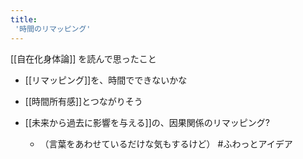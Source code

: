```yaml
---
title:
 '時間のリマッピング'
---
```


[[自在化身体論]] を読んで思ったこと

- [[リマッピング]]を、時間でできないかな
- [[時間所有感]]とつながりそう

- [[未来から過去に影響を与える]]の、因果関係のリマッピング?
    - （言葉をあわせているだけな気もするけど）
#ふわっとアイデア
